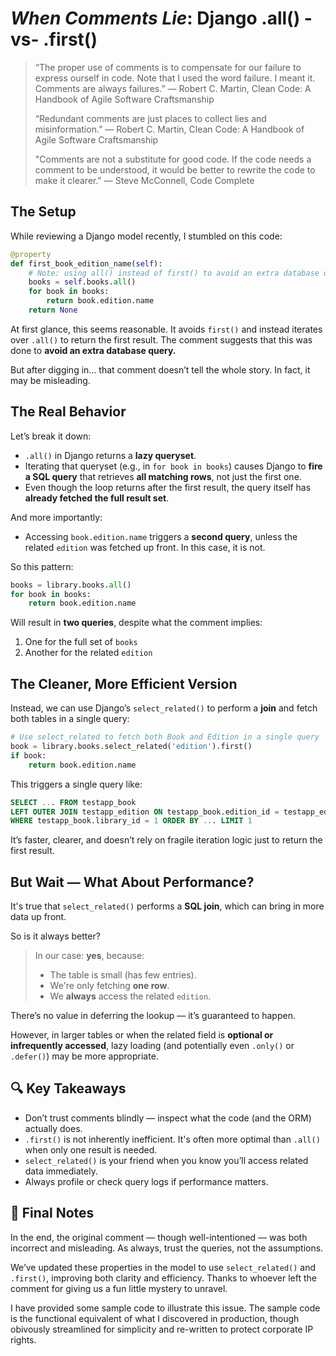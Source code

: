 
# *When Comments Lie*: Django .all() -vs- .first()

> “The proper use of comments is to compensate for our failure to express ourself in code. Note that I used the word failure. I meant it. Comments are always failures.” ― Robert C. Martin, Clean Code: A Handbook of Agile Software Craftsmanship
>
> “Redundant comments are just places to collect lies and misinformation.” ― Robert C. Martin, Clean Code: A Handbook of Agile Software Craftsmanship
>
> "Comments are not a substitute for good code. If the code needs a comment to be understood, it would be better to rewrite the code to make it clearer." — Steve McConnell, Code Complete


## The Setup

While reviewing a Django model recently, I stumbled on this code:

```python
@property
def first_book_edition_name(self):
    # Note: using all() instead of first() to avoid an extra database query
    books = self.books.all()
    for book in books:
        return book.edition.name
    return None
```

At first glance, this seems reasonable. It avoids `first()` and instead iterates over `.all()` to return the first result. The comment suggests that this was done to **avoid an extra database query.**

But after digging in… that comment doesn’t tell the whole story. In fact, it may be misleading.


## The Real Behavior

Let’s break it down:

- `.all()` in Django returns a **lazy queryset**.
- Iterating that queryset (e.g., in `for book in books`) causes Django to **fire a SQL query** that retrieves **all matching rows**, not just the first one.
- Even though the loop returns after the first result, the query itself has **already fetched the full result set**.

And more importantly:
- Accessing `book.edition.name` triggers a **second query**, unless the related `edition` was fetched up front.  In this case, it is not.

So this pattern:

```python
books = library.books.all()
for book in books:     
    return book.edition.name
```

Will result in **two queries**, despite what the comment implies:
1. One for the full set of `books`
2. Another for the related `edition`

## The Cleaner, More Efficient Version

Instead, we can use Django’s `select_related()` to perform a **join** and fetch both tables in a single query:

```python
# Use select_related to fetch both Book and Edition in a single query
book = library.books.select_related('edition').first()
if book:
    return book.edition.name
```

This triggers a single query like:

```sql
SELECT ... FROM testapp_book
LEFT OUTER JOIN testapp_edition ON testapp_book.edition_id = testapp_edition.id
WHERE testapp_book.library_id = 1 ORDER BY ... LIMIT 1
```

It’s faster, clearer, and doesn’t rely on fragile iteration logic just to return the first result.

## But Wait — What About Performance?

It's true that `select_related()` performs a **SQL join**, which can bring in more data up front.

So is it always better?

> In our case: **yes**, because:
> - The table is small (has few entries).
> - We're only fetching **one row**.
> - We **always** access the related `edition`.

There’s no value in deferring the lookup — it’s guaranteed to happen.

However, in larger tables or when the related field is **optional or infrequently accessed**, lazy loading (and potentially even `.only()` or `.defer()`) may be more appropriate.


## 🔍 Key Takeaways

- Don’t trust comments blindly — inspect what the code (and the ORM) actually does.
- `.first()` is not inherently inefficient. It's often more optimal than `.all()` when only one result is needed.
- `select_related()` is your friend when you know you’ll access related data immediately.
- Always profile or check query logs if performance matters.

## 🧹 Final Notes
In the end, the original comment — though well-intentioned — was both incorrect and misleading. As always, trust the queries, not the assumptions.

We’ve updated these properties in the model to use `select_related()` and `.first()`, improving both clarity and efficiency. Thanks to whoever left the comment for giving us a fun little mystery to unravel.

I have provided some sample code to illustrate this issue.  The sample code is the functional equivalent of what I discovered in production, though obivously streamlined for simplicity and re-written to protect corporate IP rights.

